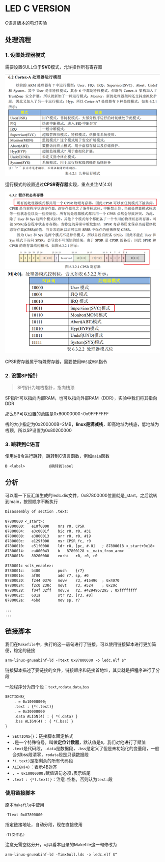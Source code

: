 # LED C VERSION

C语言版本的电灯实验

## 处理流程

### 1. 设置处理器模式

需要设置6ULL位于**SVC**模式，允许操作所有寄存器

![运行模式](https://github.com/sybc120404/image4md/blob/main/MO.png)

运行模式的设置通过**CPSR寄存器**实现，重点关注M[4:0]

![CPSR](https://github.com/sybc120404/image4md/blob/main/CPSR.png)
![CPSR1](https://github.com/sybc120404/image4md/blob/main/CPSR1.png)

CPSR寄存器属于特殊寄存器，需要使用`MRS`或`MSR`指令

### 2. 设置SP指针

> SP指针为堆栈指针，指向栈顶

SP指针可以指向内部RAM，也可以指向外部RAM（DDR），实验中我们将其指向DDR

那么SP可以设置的范围是0x80000000~0x9FFFFFFF

栈的大小指定为0x200000B=2MB，**linux是满减栈**，即高地址为栈底，低地址为栈顶，所以SP设置为0x80200000

### 3. 跳转到C语言

使用`b`指令进行跳转，跳转到C语言函数，例如`main`函数

```
B <label>           @跳转到label
```

## 分析

可以看一下反汇编生成的ledc.dis文件，0x87800000位置就是_start，之后跳转到main，按照顺序不断执行

```
Disassembly of section .text:

87800000 <_start>:
87800000:	e10f0000 	mrs	r0, CPSR
87800004:	e3c0001f 	bic	r0, r0, #31
87800008:	e3800013 	orr	r0, r0, #19
8780000c:	e129f000 	msr	CPSR_fc, r0
87800010:	e51f0000 	ldr	r0, [pc, #-0]	; 87800018 <_start+0x18>
87800014:	ea000043 	b	87800128 <__main_from_arm>
87800018:	80200000 	eorhi	r0, r0, r0

8780001c <clk_enable>:
8780001c:	b480      	push	{r7}
8780001e:	af00      	add	r7, sp, #0
87800020:	f244 0370 	movw	r3, #16496	; 0x4070
87800024:	f2c0 230c 	movt	r3, #524	; 0x20c
87800028:	f04f 32ff 	mov.w	r2, #4294967295	; 0xffffffff
8780002c:	601a      	str	r2, [r3, #0]
8780002e:	46bd      	mov	sp, r7

...
...
```

## 链接脚本

我们在`Makefile`中，执行的这一语句进行了链接。可以使用链接脚本进行更加简便，稳定的链接
```
arm-linux-gnueabihf-ld -Ttext 0x87800000 -o ledc.elf $^
```

链接脚本描述了要链接的文件，链接顺序和链接首地址，其实就是把程序进行了分段

一般程序分为四个段：`text`,`rodata`,`data`,`bss`

```
SECTIONS{
    . = 0x10000000;
    .text : {*(.text)}
    . = 0x30000000
    .data ALIGN(4) : { *(.data) }
    .bss ALIGN(4) : { *(.bss) }
}
```
- `SECTIONS{}`：链接脚本固定格式
- `.`是一个特殊符号，叫做**定位计数器**，默认值是`0`，我们对他进行了赋值
- `.text`是代码段，`.data`是数据段，`.bss`是定义了但是未初始化的变量段，一般会对bss段清零，`rodata`段是只读数据段
- `*(.text)`是指剩余的所有代码段
- `ALIGN(4)`：表示4B对齐
- `. = 0x10000000;`赋值语句必须`;`表示结尾
- `.text : {*(.text)}`：注意`:`空格，否则认为`text:`段

### 使用链接脚本

原本`Makefile`中使用
```
-Ttext 0x87800000
```
指定链接地址，自动分段，现在直接使用

```
-T(文件名)
```

注意无需空格分开，可以看本目录的Makefile这一句修改为

```
arm-linux-gnueabihf-ld -Timx6ull.lds -o ledc.elf $^
```